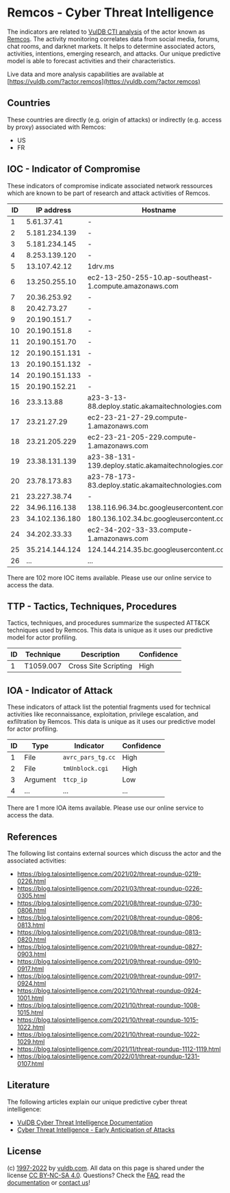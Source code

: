 # Remcos - Cyber Threat Intelligence

The indicators are related to [VulDB CTI analysis](https://vuldb.com/?kb.cti) of the actor known as [Remcos](https://vuldb.com/?actor.remcos). The activity monitoring correlates data from social media, forums, chat rooms, and darknet markets. It helps to determine associated actors, activities, intentions, emerging research, and attacks. Our unique predictive model is able to forecast activities and their characteristics.

Live data and more analysis capabilities are available at [https://vuldb.com/?actor.remcos](https://vuldb.com/?actor.remcos)

## Countries

These countries are directly (e.g. origin of attacks) or indirectly (e.g. access by proxy) associated with Remcos:

* US
* FR

## IOC - Indicator of Compromise

These indicators of compromise indicate associated network ressources which are known to be part of research and attack activities of Remcos.

ID | IP address | Hostname | Confidence
-- | ---------- | -------- | ----------
1 | 5.61.37.41 | - | High
2 | 5.181.234.139 | - | High
3 | 5.181.234.145 | - | High
4 | 8.253.139.120 | - | High
5 | 13.107.42.12 | 1drv.ms | High
6 | 13.250.255.10 | ec2-13-250-255-10.ap-southeast-1.compute.amazonaws.com | Medium
7 | 20.36.253.92 | - | High
8 | 20.42.73.27 | - | High
9 | 20.190.151.7 | - | High
10 | 20.190.151.8 | - | High
11 | 20.190.151.70 | - | High
12 | 20.190.151.131 | - | High
13 | 20.190.151.132 | - | High
14 | 20.190.151.133 | - | High
15 | 20.190.152.21 | - | High
16 | 23.3.13.88 | a23-3-13-88.deploy.static.akamaitechnologies.com | High
17 | 23.21.27.29 | ec2-23-21-27-29.compute-1.amazonaws.com | Medium
18 | 23.21.205.229 | ec2-23-21-205-229.compute-1.amazonaws.com | Medium
19 | 23.38.131.139 | a23-38-131-139.deploy.static.akamaitechnologies.com | High
20 | 23.78.173.83 | a23-78-173-83.deploy.static.akamaitechnologies.com | High
21 | 23.227.38.74 | - | High
22 | 34.96.116.138 | 138.116.96.34.bc.googleusercontent.com | Medium
23 | 34.102.136.180 | 180.136.102.34.bc.googleusercontent.com | Medium
24 | 34.202.33.33 | ec2-34-202-33-33.compute-1.amazonaws.com | Medium
25 | 35.214.144.124 | 124.144.214.35.bc.googleusercontent.com | Medium
26 | ... | ... | ...

There are 102 more IOC items available. Please use our online service to access the data.

## TTP - Tactics, Techniques, Procedures

Tactics, techniques, and procedures summarize the suspected ATT&CK techniques used by Remcos. This data is unique as it uses our predictive model for actor profiling.

ID | Technique | Description | Confidence
-- | --------- | ----------- | ----------
1 | T1059.007 | Cross Site Scripting | High

## IOA - Indicator of Attack

These indicators of attack list the potential fragments used for technical activities like reconnaissance, exploitation, privilege escalation, and exfiltration by Remcos. This data is unique as it uses our predictive model for actor profiling.

ID | Type | Indicator | Confidence
-- | ---- | --------- | ----------
1 | File | `avrc_pars_tg.cc` | High
2 | File | `tmUnblock.cgi` | High
3 | Argument | `ttcp_ip` | Low
4 | ... | ... | ...

There are 1 more IOA items available. Please use our online service to access the data.

## References

The following list contains external sources which discuss the actor and the associated activities:

* https://blog.talosintelligence.com/2021/02/threat-roundup-0219-0226.html
* https://blog.talosintelligence.com/2021/03/threat-roundup-0226-0305.html
* https://blog.talosintelligence.com/2021/08/threat-roundup-0730-0806.html
* https://blog.talosintelligence.com/2021/08/threat-roundup-0806-0813.html
* https://blog.talosintelligence.com/2021/08/threat-roundup-0813-0820.html
* https://blog.talosintelligence.com/2021/09/threat-roundup-0827-0903.html
* https://blog.talosintelligence.com/2021/09/threat-roundup-0910-0917.html
* https://blog.talosintelligence.com/2021/09/threat-roundup-0917-0924.html
* https://blog.talosintelligence.com/2021/10/threat-roundup-0924-1001.html
* https://blog.talosintelligence.com/2021/10/threat-roundup-1008-1015.html
* https://blog.talosintelligence.com/2021/10/threat-roundup-1015-1022.html
* https://blog.talosintelligence.com/2021/10/threat-roundup-1022-1029.html
* https://blog.talosintelligence.com/2021/11/threat-roundup-1112-1119.html
* https://blog.talosintelligence.com/2022/01/threat-roundup-1231-0107.html

## Literature

The following articles explain our unique predictive cyber threat intelligence:

* [VulDB Cyber Threat Intelligence Documentation](https://vuldb.com/?kb.cti)
* [Cyber Threat Intelligence - Early Anticipation of Attacks](https://www.scip.ch/en/?labs.20201022)

## License

(c) [1997-2022](https://vuldb.com/?kb.changelog) by [vuldb.com](https://vuldb.com/?kb.about). All data on this page is shared under the license [CC BY-NC-SA 4.0](https://creativecommons.org/licenses/by-nc-sa/4.0/). Questions? Check the [FAQ](https://vuldb.com/?kb.faq), read the [documentation](https://vuldb.com/?kb) or [contact us](https://vuldb.com/?contact)!
